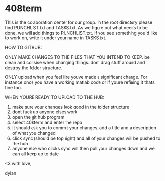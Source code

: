 408term
=======
This is the colaboration center for our group. In the root directory please find PUNCHLIST.txt and TASKS.txt.
As we figure out what needs to be done, we will add things to PUNCHLIST.txt. 
If you see something you'd like to work on, write it under your name in TASKS.txt.



HOW TO GITHUB:

ONLY MAKE CHANGES TO THE FILES THAT YOU INTEND TO KEEP. be clean and consise when changing things. 
dont drag stuff around and destroy the folder structure. 

ONLY upload when you feel like youve made a significant change. For instance once you have a working matlab code
or if youre refining it thats fine too. 

WHEN YOURE READY TO UPLOAD TO THE HUB:

1) make sure your changes look good in the folder structure
2) dont fuck up anyone elses work
3) open the git hub program
4) select 408term and enter the repo
5) it should ask you to commit your changes, add a title and a description of what you changed
6) click sync (should be top right) and all of your changes will be pushed to the hub
7) anyone else who clicks sync will then pull your changes down and we can all keep up to date




<3 with love,

dylan


